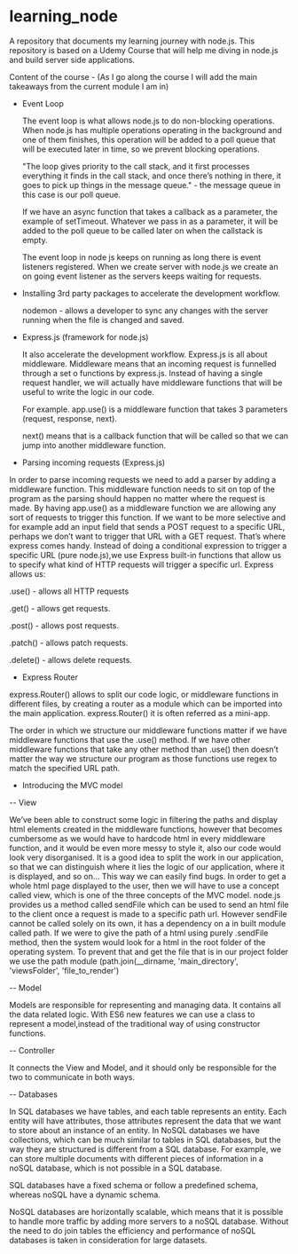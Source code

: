 # learning_node
A repository that documents my learning journey with node.js.
This repository is based on a Udemy Course that will help me diving in node.js and build server side applications.

Content of the course - (As I go along the course I will add the main takeaways from the current module I am in)
- Event Loop

  The event loop is what allows node.js to do non-blocking operations.
  When node.js has multiple operations operating in the background and one of them finishes, this operation will be added to a poll queue that will be executed later in time, so we prevent blocking operations.
  
  "The loop gives priority to the call stack, and it first processes everything it finds in the call stack, and once there’s nothing in there, it goes to pick up things in the message queue." - the message queue in this case is our poll queue.
  
  If we have an async function that takes a callback as a parameter, the example of setTimeout. Whatever we pass in as a parameter, it will be added to the poll queue to be called later on when the callstack is empty.
  
  The event loop in node js keeps on running as long there is event listeners registered. When we create server with node.js we create an on going event listener as the servers keeps waiting for requests.

- Installing 3rd party packages to accelerate the development workflow.

  nodemon - allows a developer to sync any changes with the server running when the file is changed and saved.
  
- Express.js (framework for node.js)

  It also accelerate the development workflow.
  Express.js is all about middleware. Middleware means that an incoming request is funnelled through a set o functions by express.js. Instead of having a single request handler, we will actually have middleware functions that will be useful to write  the logic in our code.
  
  For example. app.use() is a middleware function that takes 3 parameters (request, response, next).
  
  next() means that is a callback function that will be called so that we can jump into another middleware function.
  
 - Parsing incoming requests (Express.js)
 
In order to parse incoming requests we need to add a parser by adding a middleware function. This middleware function needs to sit on top of the program as the parsing should happen no matter where the request is made.
By having app.use() as a middleware function we are allowing any sort of requests to trigger this function. If we want to be more selective and for example add an input field that sends a POST request to a specific URL, perhaps we don’t want to trigger that URL with a GET request.
That’s where express comes handy. Instead of doing a conditional expression to trigger a specific URL (pure node.js),we use Express built-in functions that allow us to specify what kind of HTTP requests will trigger a specific url.
Express allows us:

.use() - allows all HTTP requests

.get() - allows get requests.

.post() - allows post requests.

.patch() - allows patch requests.

.delete() - allows delete requests.

- Express Router

express.Router() allows to split our code logic, or middleware functions in different files, by creating a router as a module which can be imported into the main application. express.Router() it is often referred as a mini-app.

The order in which we structure our middleware functions matter if we have middleware functions that use the .use() method.
If we have other middleware functions that take any other method than .use() then doesn’t matter the way we structure our program as those functions use regex to match the specified URL path.

- Introducing the MVC model

-- View

We’ve been able to construct some logic in filtering the paths and display html elements created in the middleware functions, however that becomes cumbersome as we would have to hardcode html in every middleware function, and it would be even more messy to style it, also our code would look very disorganised. It is a good idea to split the work in our application, so that we can distinguish where it lies the logic of our application, where it is displayed, and so on… This way we can easily find bugs.
In order to get a whole html page displayed to the user, then we will have to use a concept called view, which is one of the three concepts of the MVC model.
node.js provides us a method called sendFile which can be used to send an html file to the client once a request is made to a specific path url.
However sendFile cannot be called solely on its own, it has a dependency on a in built module called path. If we were to give the path of a html using purely .sendFile method, then the system would look for a html in the root folder of the operating system.
To prevent that and get the file that is in our project folder we use the path module (path.join(__dirname, 'main_directory', 'viewsFolder', 'file_to_render')

-- Model 

Models are responsible for representing and managing data. It contains all the data related logic.
With ES6 new features we can use a class to represent a model,instead of the traditional way of using constructor functions.

-- Controller

It connects the View and Model, and it should only be responsible for the two to communicate in both ways.

-- Databases

In SQL databases we have tables, and each table represents an entity. Each entity will have attributes, those attributes represent the data that we want to store about an instance of an entity.
In NoSQL databases we have collections, which can be much similar to tables in SQL databases, but the way they are structured is different from a SQL database. For example, we can store multiple documents with different pieces of information in a noSQL database, which is not possible in a SQL database.

SQL databases have a fixed schema or follow a predefined schema, whereas noSQL have a dynamic schema.

NoSQL databases are horizontally scalable, which means that it is possible to handle more traffic by adding more servers to a noSQL database. Without the need to do join tables the efficiency and performance of noSQL databases is taken in consideration for large datasets.
